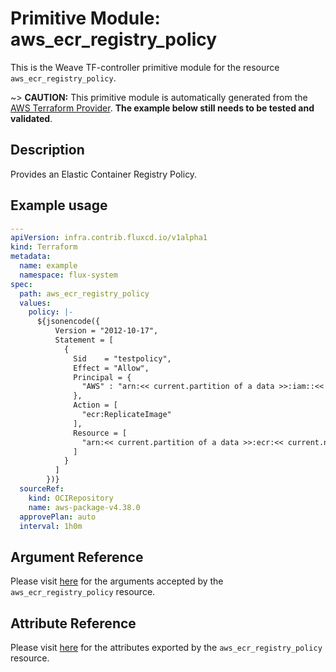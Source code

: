 
# Primitive Module: aws_ecr_registry_policy

This is the Weave TF-controller primitive module for the resource `aws_ecr_registry_policy`.

~> **CAUTION:** This primitive module is automatically generated from the [AWS Terraform Provider](https://registry.terraform.io/providers/hashicorp/aws/latest/docs/resources/ecr_registry_policy). **The example below still needs to be tested and validated**.

## Description

Provides an Elastic Container Registry Policy.

## Example usage

```yaml
---
apiVersion: infra.contrib.fluxcd.io/v1alpha1
kind: Terraform
metadata:
  name: example
  namespace: flux-system
spec:
  path: aws_ecr_registry_policy
  values:
    policy: |-
      ${jsonencode({
          Version = "2012-10-17",
          Statement = [
            {
              Sid    = "testpolicy",
              Effect = "Allow",
              Principal = {
                "AWS" : "arn:<< current.partition of a data >>:iam::<< current.account_id of a data >>:root"
              },
              Action = [
                "ecr:ReplicateImage"
              ],
              Resource = [
                "arn:<< current.partition of a data >>:ecr:<< current.name of a data >>:<< current.account_id of a data >>:repository/*"
              ]
            }
          ]
        })}
  sourceRef:
    kind: OCIRepository
    name: aws-package-v4.38.0
  approvePlan: auto
  interval: 1h0m
```

## Argument Reference

Please visit [here](https://registry.terraform.io/providers/hashicorp/aws/latest/docs/resources/ecr_registry_policy#argument-reference) for the arguments accepted by the `aws_ecr_registry_policy` resource.

## Attribute Reference

Please visit [here](https://registry.terraform.io/providers/hashicorp/aws/latest/docs/resources/ecr_registry_policy#attributes-reference) for the attributes exported by the `aws_ecr_registry_policy` resource.
